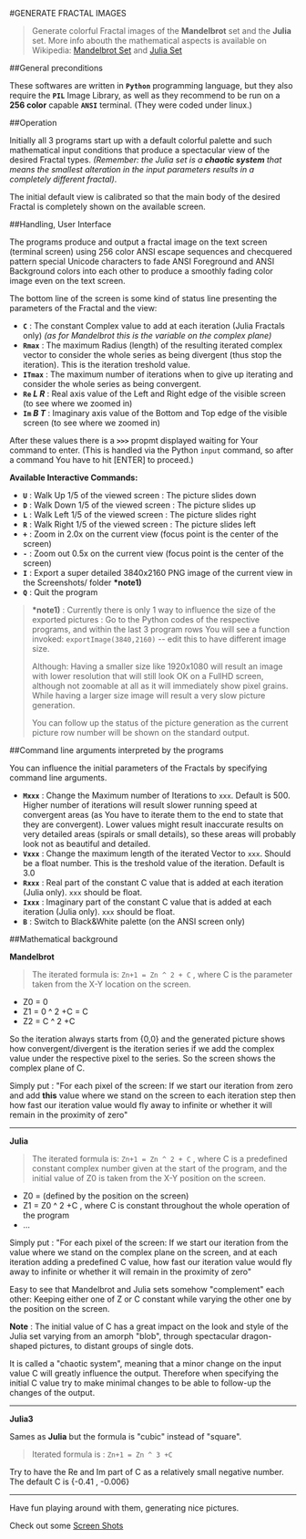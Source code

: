 #GENERATE FRACTAL IMAGES

> Generate colorful Fractal images of the **Mandelbrot** set and the **Julia** set.
> More info abouth the mathematical aspects is available on Wikipedia: [Mandelbrot Set](https://en.wikipedia.org/wiki/Mandelbrot_set) and [Julia Set](https://en.wikipedia.org/wiki/Julia_set)


##General preconditions

These softwares are written in **`Python`** programming language, but they also require the **`PIL`** Image Library, as well as they recommend to be run on a **256 color** capable **`ANSI`** terminal. (They were coded under linux.)


##Operation

Initially all 3 programs start up with a default colorful palette and such mathematical input conditions that produce a spectacular view of the desired Fractal types. _(Remember: the Julia set is a **chaotic system** that means the smallest alteration in the input parameters results in a completely different fractal)_.

The initial default view is calibrated so that the main body of the desired Fractal is completely shown on the available screen.


##Handling, User Interface

The programs produce and output a fractal image on the text screen (terminal screen) using 256 color ANSI escape sequences and checquered pattern special Unicode characters to fade ANSI Foreground and ANSI Background colors into each other to produce a smoothly fading color image even on the text screen.

The bottom line of the screen is some kind of status line presenting the parameters of the Fractal and the view:

* **`C`** : The constant Complex value to add at each iteration (Julia Fractals only) _(as for Mandelbrot this is the variable on the complex plane)_
* **`Rmax`** : The maximum Radius (length) of the resulting iterated complex vector to consider the whole series as being divergent (thus stop the iteration). This is the iteration treshold value.
* **`ITmax`** : The maximum number of iterations when to give up iterating and consider the whole series as being convergent.
* **`Re` _L_ _R_** : Real axis value of the Left and Right edge of the visible screen (to see where we zoomed in)
* **`Im` _B_ _T_** : Imaginary axis value of the Bottom and Top edge of the visible screen (to see where we zoomed in)

After these values there is a **`>>>`** propmt displayed waiting for Your command to enter. (This is handled via the Python `input` command, so after a command You have to hit [ENTER] to proceed.)

**Available Interactive Commands:**

* **`U`** : Walk Up 1/5 of the viewed screen : The picture slides down
* **`D`** : Walk Down 1/5 of the viewed screen : The picture slides up
* **`L`** : Walk Left 1/5 of the viewed screen : The picture slides right
* **`R`** : Walk Right 1/5 of the viewed screen : The picture slides left
* **`+`** : Zoom in 2.0x on the current view (focus point is the center of the screen)
* **`-`** : Zoom out 0.5x on the current view (focus point is the center of the screen)
* **`I`** : Export a super detailed 3840x2160 PNG image of the current view in the Screenshots/ folder **\*note1)**
* **`Q`** : Quit the program

> **\*note1)** : Currently there is only 1 way to influence the size of the exported pictures : Go to the Python codes of the respective programs, and within the last 3 program rows You will see a function invoked:  `exportImage(3840,2160)` -- edit this to have different image size.
>
> Although:  Having a smaller size like 1920x1080 will result an image with lower resolution that will still look OK on a FullHD screen, although not zoomable at all as it will immediately show pixel grains. While having a larger size image will result a very slow picture generation.
>
> You can follow up the status of the picture generation as the current picture row number will be shown on the standard output.


##Command line arguments interpreted by the programs

You can influence the initial parameters of the Fractals by specifying command line arguments.

* **`Mxxx`** : Change the Maximum number of Iterations to `xxx`. Default is 500. Higher number of iterations will result slower running speed at convergent areas (as You have to iterate them to the end to state that they are convergent). Lower values might result inaccurate results on very detailed areas (spirals or small details), so these areas will probably look not as beautiful and detailed.
* **`Vxxx`** : Change the maximum length of the iterated Vector to `xxx`. Should be a float number. This is the treshold value of the iteration. Default is 3.0
* **`Rxxx`** : Real part of the constant C value that is added at each iteration (Julia only). `xxx` should be float.
* **`Ixxx`** : Imaginary part of the constant C value that is added at each iteration (Julia only). `xxx` should be float.
* **`B`** : Switch to Black&White palette (on the ANSI screen only)


##Mathematical background

**Mandelbrot**

> The iterated formula is: `Zn+1 = Zn ^ 2 + C` , where C is the parameter taken from the X-Y location on the screen.

* Z0 = 0
* Z1 = 0 ^ 2 +C = C
* Z2 = C ^ 2 +C

So the iteration always starts from {0,0} and the generated picture shows how convergent/divergent is the iteration series if we add the complex value under the respective pixel to the series. So the screen shows the complex plane of C.

Simply put : "For each pixel of the screen: If we start our iteration from zero and add **this** value where we stand on the screen to each iteration step then how fast our iteration value would fly away to infinite or whether it will remain in the proximity of zero"

---

**Julia**

> The iterated formula is: `Zn+1 = Zn ^ 2 + C` , where C is a predefined constant complex number given at the start of the program, and the initial value of Z0 is taken from the X-Y position on the screen.

* Z0 = (defined by the position on the screen)
* Z1 = Z0 ^ 2 +C , where C is constant throughout the whole operation of the program
* ...

Simply put : "For each pixel of the screen: If we start our iteration from the value where we stand on the complex plane on the screen, and at each iteration adding a predefined C value, how fast our iteration value would fly away to infinite or whether it will remain in the proximity of zero"

Easy to see that Mandelbrot and Julia sets somehow "complement" each other: Keeping either one of Z or C constant while varying the other one by the position on the screen.

**Note** : The initial value of C has a great impact on the look and style of the Julia set varying from an amorph "blob", through spectacular dragon-shaped pictures, to distant groups of single dots.

It is called a "chaotic system", meaning that a minor change on the input value C will greatly influence the output. Therefore when specifying the initial C value try to make minimal changes to be able to follow-up the changes of the output.

---

**Julia3**

Sames as **Julia** but the formula is "cubic" instead of "square".

> Iterated formula is : `Zn+1 = Zn ^ 3 +C`

Try to have the Re and Im part of C as a relatively small negative number. The default C is {-0.41 , -0.006}

---

Have fun playing around with them, generating nice pictures.

Check out some [Screen Shots](https://github.com/oliverbacsi/Fractals/blob/master/Screenshots/)

